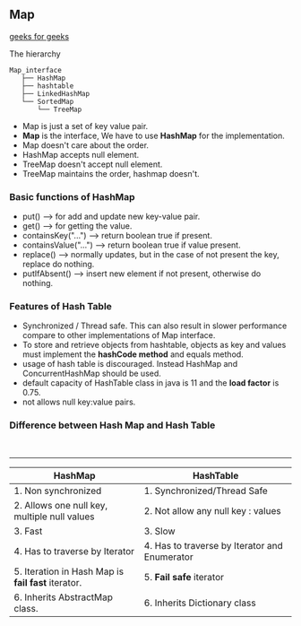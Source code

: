 ## Map

[geeks for geeks](https://www.geeksforgeeks.org/hashtable-in-java/)

The hierarchy
```
Map_interface
   ├── HashMap
   ├── hashtable
   ├── LinkedHashMap
   └── SortedMap
       └── TreeMap
```

*  Map is just a set of key value pair. <br>
*  **Map** is the interface, We have to use **HashMap** for the implementation.
* Map doesn't care about the order.
* HashMap accepts null element.
* TreeMap doesn't accept null element.
* TreeMap maintains the order, hashmap doesn't.


### Basic functions of HashMap

* put() --> for add and update new key-value pair.
* get() --> for getting the value.
* containsKey("...") --> return boolean true if present.
* containsValue("...") --> return boolean true if value present.
* replace() --> normally updates, but in the case of not present the key, replace do nothing.
* putIfAbsent() --> insert new element if not present, otherwise do nothing.

### Features of Hash Table

* Synchronized / Thread safe. This can also result in slower performance compare to other implementations of Map interface. 
* To store and retrieve objects from hashtable, objects as key and values must implement the **hashCode method** and equals method.
* usage of hash table is discouraged. Instead HashMap and ConcurrentHashMap should be used.
* default capacity of HashTable class in java is 11 and the **load factor** is 0.75.
* not allows null key:value pairs.


### Difference between Hash Map and Hash Table
<br>

---
| HashMap | HashTable |
| ---   | ---   |
| 1. Non synchronized | 1. Synchronized/Thread Safe |
| 2. Allows one null key, multiple null values | 2. Not allow any null key : values | 
| 3. Fast | 3. Slow
| 4. Has to traverse by Iterator | 4. Has to traverse by Iterator and Enumerator | 
| 5. Iteration in Hash Map is **fail fast** iterator. | 5. **Fail safe** iterator
| 6. Inherits AbstractMap class. | 6. Inherits Dictionary class 